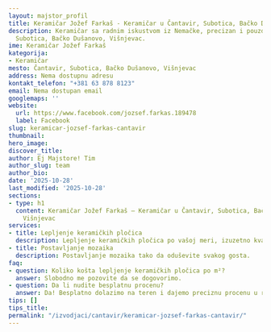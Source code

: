 ```yaml
---
layout: majstor_profil
title: Keramičar Jožef Farkaš - Keramičar u Čantavir, Subotica, Bačko Dušanovo, Višnjevac
description: Keramičar sa radnim iskustvom iz Nemačke, precizan i pouzdan. u Čantavir,
  Subotica, Bačko Dušanovo, Višnjevac.
ime: Keramičar Jožef Farkaš
kategorija:
- Keramičar
mesto: Čantavir, Subotica, Bačko Dušanovo, Višnjevac
address: Nema dostupnu adresu
kontakt_telefon: "+381 63 878 8123"
email: Nema dostupan email
googlemaps: ''
website:
  url: https://www.facebook.com/jozsef.farkas.189478
  label: Facebook
slug: keramicar-jozsef-farkas-cantavir
thumbnail:
hero_image:
discover_title:
author: Ej Majstore! Tim
author_slug: team
author_bio:
date: '2025-10-28'
last_modified: '2025-10-28'
sections:
- type: h1
  content: Keramičar Jožef Farkaš – Keramičar u Čantavir, Subotica, Bačko Dušanovo,
    Višnjevac
services:
- title: Lepljenje keramičkih pločica
  description: Lepljenje keramičkih pločica po vašoj meri, izuzetno kvalitetno.
- title: Postavljanje mozaika
  description: Postavljanje mozaika tako da oduševite svakog gosta.
faq:
- question: Koliko košta lepljenje keramičkih pločica po m²?
  answer: Slobodno me pozovite da se dogovorimo.
- question: Da li nudite besplatnu procenu?
  answer: Da! Besplatno dolazimo na teren i dajemo preciznu procenu u roku od 24h.
tips: []
tips_title:
permalink: "/izvodjaci/cantavir/keramicar-jozsef-farkas-cantavir/"
---
```


